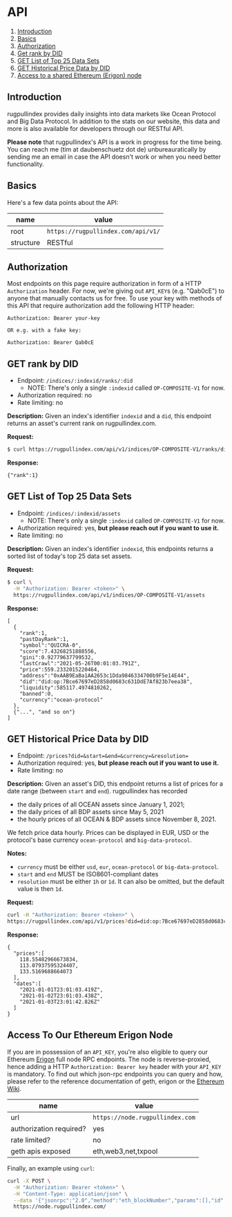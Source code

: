 
# API

1. [Introduction](#Introduction)
2. [Basics](#Basics)
2. [Authorization](#Authorization)
3. [Get rank by DID](#GETrankbyDID)
4. [GET List of Top 25 Data Sets](#GETListofTop25DataSets)
5. [GET Historical Price Data by DID](#GETHistoricalPriceDatabyDID)
6. [Access to a shared Ethereum (Erigon) node](#AccessToOurEthereumErigonNode)

## Introduction

rugpullindex provides daily insights into data markets like Ocean Protocol and
Big Data Protocol. In addition to the stats on our website, this data and more
is also available for developers through our RESTful API.

**Please note** that rugpullindex's API is a work in progress for the time
being. You can reach me (tim at daubenschuetz dot de) unbureauratically by
sending me an email in case the API doesn't work or when you need better
functionality.

## Basics

Here's a few data points about the API:

|name|value|
|---|---|
|root|`https://rugpullindex.com/api/v1/`|
|structure|RESTful|

## Authorization

Most endpoints on this page require authorization in form of a HTTP
`Authorization` header. For now, we're giving out `API_KEY`s (e.g. "Qab0cE") to
anyone that manually contacts us for free. To use your key with methods of this
API that require authorization add the following HTTP header:

```http
Authorization: Bearer your-key

OR e.g. with a fake key:

Authorization: Bearer Qab0cE
```

## GET rank by DID

- Endpoint: `/indices/:indexid/ranks/:did`
  - NOTE: There's only a single `:indexid` called `OP-COMPOSITE-V1` for now.
- Authorization required: no
- Rate limiting: no

**Description:** Given an index's identifier `indexid` and a `did`, this
endpoint returns an asset's current rank on rugpullindex.com.

**Request:**
```bash
$ curl https://rugpullindex.com/api/v1/indices/OP-COMPOSITE-V1/ranks/did:op:7Bce67697eD2858d0683c631DdE7Af823b7eea38
```

**Response:**
```
{"rank":1}
```

## GET List of Top 25 Data Sets

- Endpoint: `/indices/:indexid/assets`
  - NOTE: There's only a single `:indexid` called `OP-COMPOSITE-V1` for now.
- Authorization required: yes, **but please reach out if you want to use it.**
- Rate limiting: no

**Description:** Given an index's identifier `indexid`, this endpoints returns
a sorted list of today's top 25 data set assets.

**Request:**
```bash
$ curl \
  -H "Authorization: Bearer <token>" \
  https://rugpullindex.com/api/v1/indices/OP-COMPOSITE-V1/assets
```

**Response:**
```
[
  {
    "rank":1,
    "pastDayRank":1,
    "symbol":"QUICRA-0",
    "score":7.43268251888556,
    "gini":0.92779637799532,
    "lastCrawl":"2021-05-26T00:01:03.791Z",
    "price":559.2332015220464,
    "address":"0xAAB9EaBa1AA2653c1Dda9846334700b9F5e14E44",
    "did":"did:op:7Bce67697eD2858d0683c631DdE7Af823b7eea38",
    "liquidity":585117.4974810262,
    "banned":0,
    "currency":"ocean-protocol"
  },
  {"...", "and so on"}
]
```

## GET Historical Price Data by DID

- Endpoint: `/prices?did=&start=&end=&currency=&resolution=`
- Authorization required: yes, **but please reach out if you want to use it.**
- Rate limiting: no

**Description:** Given an asset's DID, this endpoint returns a list of prices
for a date range (between `start` and `end`). rugpullindex has recorded 

- the daily prices of all OCEAN assets since January 1, 2021;
- the daily prices of all BDP assets since May 5, 2021
- the hourly prices of all OCEAN & BDP assets since November 8, 2021.

We fetch price data hourly. Prices can be displayed in EUR, USD or the
protocol's base currency `ocean-protocol` and `big-data-protocol`.

**Notes:**

- `currency` must be either `usd`, `eur`, `ocean-protocol` or
  `big-data-protocol`.
- `start` and `end` MUST be ISO8601-compliant dates
- `resolution` must be either `1h` or `1d`. It can also be omitted, but the
  default value is then `1d`.

**Request:**
```bash
curl -H "Authorization: Bearer <token>" \
https://rugpullindex.com/api/v1/prices?did=did:op:7Bce67697eD2858d0683c631DdE7Af823b7eea38&start=2021-01-01T00:00:01.000Z&end=2021-01-03T00:00:00.000Z
```

**Response:**
```
{
  "prices":[
    118.55482966673834,
    113.07937595324407,
    133.5169688664073
  ],
  "dates":[
    "2021-01-01T23:01:03.419Z",
    "2021-01-02T23:01:03.438Z",
    "2021-01-03T23:01:42.826Z"
  ]
}
```

## Access To Our Ethereum Erigon Node

If you are in possession of an `API_KEY`, you're also eligible to query our
Ethereum [Erigon](https://github.com/ledgerwatch/erigon) full node RPC
endpoints. The node is reverse-proxied, hence adding a HTTP `Authorization:
Bearer key` header with your `API_KEY` is mandatory.  To find out which
json-rpc endpoints you can query and how, please refer to the reference
documentation of geth, erigon or the [Ethereum
Wiki](https://eth.wiki/json-rpc/API).

|name|value|
|---|---|
|url|`https://node.rugpullindex.com`|
|authorization required?|yes|
|rate limited?|no|
|geth apis exposed|eth,web3,net,txpool|

Finally, an example using `curl`:

```bash
curl -X POST \
  -H "Authorization: Bearer <token>" \
  -H "Content-Type: application/json" \
  --data '{"jsonrpc":"2.0","method":"eth_blockNumber","params":[],"id":1}' \
  https://node.rugpullindex.com/
```
